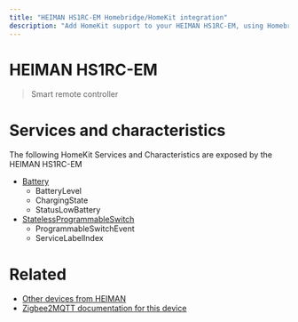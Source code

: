 ```yaml
---
title: "HEIMAN HS1RC-EM Homebridge/HomeKit integration"
description: "Add HomeKit support to your HEIMAN HS1RC-EM, using Homebridge, Zigbee2MQTT and homebridge-z2m."
---
```

<!---
This file has been GENERATED using src/docgen/docgen.ts
DO NOT EDIT THIS FILE MANUALLY!
-->
# HEIMAN HS1RC-EM
> Smart remote controller


# Services and characteristics
The following HomeKit Services and Characteristics are exposed by
the HEIMAN HS1RC-EM

* [Battery](../../battery.md)
  * BatteryLevel
  * ChargingState
  * StatusLowBattery
* [StatelessProgrammableSwitch](../../action.md)
  * ProgrammableSwitchEvent
  * ServiceLabelIndex


# Related
* [Other devices from HEIMAN](../index.md#heiman)
* [Zigbee2MQTT documentation for this device](https://www.zigbee2mqtt.io/devices/HS1RC-EM.html)